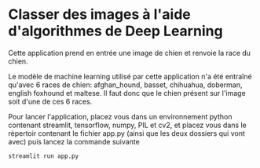 
# Classer des images à l'aide d'algorithmes de Deep Learning

Cette application prend en entrée une image de chien et renvoie la race du chien.

Le modèle de machine learning utilisé par cette application n'a été entraîné qu'avec 6 races de chien:
afghan_hound, basset, chihuahua, doberman, english foxhound et maltese. Il faut donc que le chien présent 
sur l'image soit d'une de ces 6 races. 

Pour lancer l'application, placez vous dans un environnement python contenant streamlit, 
tensorflow, numpy, PIL et cv2, et placez vous dans le répertoir contenant le fichier app.py (ainsi
 que les deux dossiers qui vont avec) puis lancez la commande suivante

 ```bash
 streamlit run app.py
 ```


